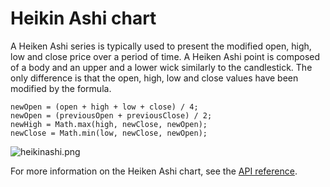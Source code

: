 Heikin Ashi chart
================

A Heiken Ashi series is typically used to present the modified open, high, low and close price over a period of time. 
A Heiken Ashi point is composed of a body and an upper and a lower wick similarly to the candlestick. The only difference is that the open, high, low and close values have been modified by the formula.

``` TS
newOpen = (open + high + low + close) / 4;
newOpen = (previousOpen + previousClose) / 2;
newHigh = Math.max(high, newClose, newOpen);
newClose = Math.min(low, newClose, newOpen);
```

![heikinashi.png](heikinashi.png)

For more information on the Heiken Ashi chart, see the [API reference](https://api.highcharts.com/highstock/plotOptions.heikinashi).
